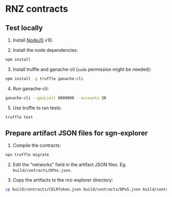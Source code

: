 # RNZ contracts

## Test locally

1. Install [NodeJS](https://nodejs.org) v10.

2. Install the node dependencies:

```sh
npm install
```

3. Install truffle and ganache-cli (`sudo` permission might be needed):

```sh
npm install -g truffle ganache-cli
```

4. Run ganache-cli:

```sh
ganache-cli --gasLimit 8000000 --accounts 20
```

5. Use truffle to run tests:

```sh
truffle test
```

## Prepare artifact JSON files for sgn-explorer

1. Compile the contracts:

```sh
npx truffle migrate
```

2. Edit the "networks" field in the artifact JSON files. Eg. `build/contracts/DPos.json`.

3. Copy the artifacts to the rnz-explorer directory:

```sh
cp build/contracts/CELRToken.json build/contracts/DPoS.json build/contracts/RNZ.json <path-to-rnz-explorer-repo>/src/contracts
```
